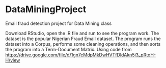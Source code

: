 # DataMiningProject
Email fraud detection project for Data Mining class

Download RStudio, open the .R file and run to see the program work.
  The dataset is the popular Nigerian Fraud Email dataset. 
  The program runs the dataset into a Corpus, performs some cleaning operations,
  and then sorts the program into a Term-Document Matrix.
  Using code from https://drive.google.com/file/d/1gn7cMdpMkDwHVTfDldAkn5i3_pRtoH-H/view
